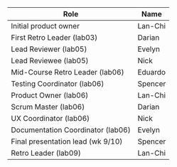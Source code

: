| Role                             |   Name              |
|----------------------------------|---------------------|   
| Initial product owner            |        Lan-Chi      |
| First Retro Leader (lab03)       |        Darian       |
| Lead Reviewer (lab05)            |        Evelyn       |
| Lead Reviewee (lab05)            |        Nick         |
| Mid-Course Retro Leader (lab06)  |        Eduardo      |
| Testing Coordinator (lab06)      |        Spencer      |
| Product Owner (lab06)            |        Lan-Chi      |
| Scrum Master (lab06)             |        Darian       |
| UX Coordinator (lab06)           |        Nick         |
| Documentation Coordinator (lab06)|        Evelyn       |
| Final presentation lead (wk 9/10)|        Spencer      |
| Retro Leader (lab09)             |        Lan-Chi      |

